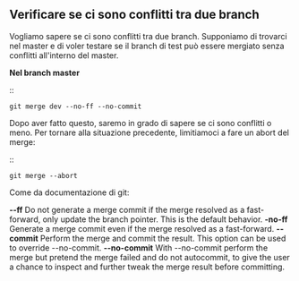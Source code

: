 Verificare se ci sono conflitti tra due branch
---------------------------------------------

Vogliamo sapere se ci sono conflitti tra due branch. Supponiamo di trovarci nel
master e di voler testare se il branch di test può essere mergiato senza 
conflitti all'interno del master.

**Nel branch master**

::

    git merge dev --no-ff --no-commit

Dopo aver fatto questo, saremo in grado di sapere se ci sono conflitti o meno.
Per tornare alla situazione precedente, limitiamoci a fare un abort del merge:

::

    git merge --abort

Come da documentazione di git:

**--ff**
    Do not generate a merge commit if the merge resolved as a fast-forward, only update the branch pointer. This is the default behavior.
**-no-ff**
    Generate a merge commit even if the merge resolved as a fast-forward.
**--commit**
    Perform the merge and commit the result. This option can be used to override --no-commit.
**--no-commit**
    With --no-commit perform the merge but pretend the merge failed and do not autocommit, to give the user a chance to inspect and further tweak the merge result before committing.
